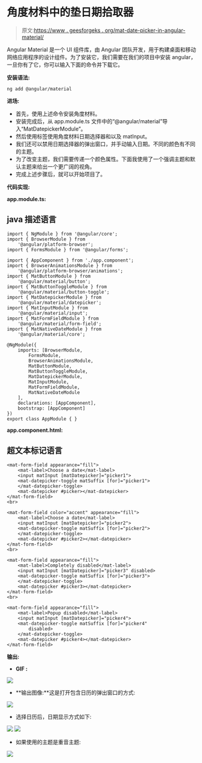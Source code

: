 # 角度材料中的垫日期拾取器

> 原文:[https://www . geesforgeks . org/mat-date-picker-in-angular-material/](https://www.geeksforgeeks.org/mat-date-picker-in-angular-material/)

Angular Material 是一个 UI 组件库，由 Angular 团队开发，用于构建桌面和移动网络应用程序的设计组件。为了安装它，我们需要在我们的项目中安装 angular，一旦你有了它，你可以输入下面的命令并下载它。

**安装语法:**

```
ng add @angular/material
```

**进场:**

*   首先，使用上述命令安装角度材料。
*   安装完成后，从 app.module.ts 文件中的“@angular/material”导入“MatDatepickerModule”。
*   然后使用<mat-datepicker-toggle>标签使用角度材料日期选择器和以及 matInput。</mat-datepicker-toggle>
*   我们还可以禁用日期选择器的弹出窗口，并手动输入日期。不同的颜色有不同的主题。
*   为了改变主题，我们需要传递一个颜色属性。下面我使用了一个强调主题和默认主题来给出一个更广阔的视角。
*   完成上述步骤后，就可以开始项目了。

**代码实现:**

**app.module.ts:**

## java 描述语言

```
import { NgModule } from '@angular/core';
import { BrowserModule } from 
    '@angular/platform-browser';
import { FormsModule } from '@angular/forms';

import { AppComponent } from './app.component';
import { BrowserAnimationsModule } from 
    '@angular/platform-browser/animations';
import { MatButtonModule } from 
    '@angular/material/button';
import { MatButtonToggleModule } from 
    '@angular/material/button-toggle';
import { MatDatepickerModule } from 
    '@angular/material/datepicker';
import { MatInputModule } from 
    '@angular/material/input';
import { MatFormFieldModule } from 
    '@angular/material/form-field';
import { MatNativeDateModule } from 
    '@angular/material/core';

@NgModule({
    imports: [BrowserModule,
        FormsModule,
        BrowserAnimationsModule,
        MatButtonModule,
        MatButtonToggleModule,
        MatDatepickerModule,
        MatInputModule,
        MatFormFieldModule,
        MatNativeDateModule
    ],
    declarations: [AppComponent],
    bootstrap: [AppComponent]
})
export class AppModule { }
```

**app.component.html:**

## 超文本标记语言

```
<mat-form-field appearance="fill">
    <mat-label>Choose a date</mat-label>
    <input matInput [matDatepicker]="picker1">
    <mat-datepicker-toggle matSuffix [for]="picker1">
    </mat-datepicker-toggle>
    <mat-datepicker #picker></mat-datepicker>
</mat-form-field>
<br>

<mat-form-field color="accent" appearance="fill">
    <mat-label>Choose a date</mat-label>
    <input matInput [matDatepicker]="picker2">
    <mat-datepicker-toggle matSuffix [for]="picker2">
    </mat-datepicker-toggle>
    <mat-datepicker #picker2></mat-datepicker>
</mat-form-field>
<br>

<mat-form-field appearance="fill">
    <mat-label>Completely disabled</mat-label>
    <input matInput [matDatepicker]="picker3" disabled>
    <mat-datepicker-toggle matSuffix [for]="picker3">
    </mat-datepicker-toggle>
    <mat-datepicker #picker3></mat-datepicker>
</mat-form-field>
<br>

<mat-form-field appearance="fill">
    <mat-label>Popup disabled</mat-label>
    <input matInput [matDatepicker]="picker4">
    <mat-datepicker-toggle matSuffix [for]="picker4" 
        disabled>
    </mat-datepicker-toggle>
    <mat-datepicker #picker4></mat-datepicker>
</mat-form-field>
```

**输出:**

*   **GIF :**

![](img/f3ebf6ce436b61ae776a36e1772bfda6.png)

*   **输出图像:**这是打开包含日历的弹出窗口的方式:

![](img/c1996b7d09ba2e5b95086923fb803347.png)

*   选择日历后，日期显示方式如下:

![](img/4b30c0a7a9deb018b486d55458cda269.png) ![](img/44caa8036d73639f4bfdcc37b59e9eda.png)

*   如果使用的主题是重音主题:

![](img/fc8b1a8402e443ebc5e16c5664aad890.png)